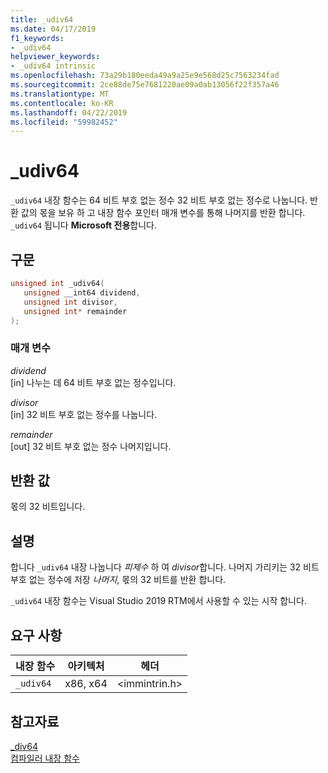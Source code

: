 ```yaml
---
title: _udiv64
ms.date: 04/17/2019
f1_keywords:
- _udiv64
helpviewer_keywords:
- _udiv64 intrinsic
ms.openlocfilehash: 73a29b180eeda49a9a25e9e568d25c7563234fad
ms.sourcegitcommit: 2ce88de75e7681220ae09a0ab13056f22f357a46
ms.translationtype: MT
ms.contentlocale: ko-KR
ms.lasthandoff: 04/22/2019
ms.locfileid: "59982452"
---
```

# <a name="udiv64"></a>_udiv64

`_udiv64` 내장 함수는 64 비트 부호 없는 정수 32 비트 부호 없는 정수로 나눕니다. 반환 값의 몫을 보유 하 고 내장 함수 포인터 매개 변수를 통해 나머지를 반환 합니다. `_udiv64` 됩니다 **Microsoft 전용**합니다.

## <a name="syntax"></a>구문

```C
unsigned int _udiv64(
   unsigned __int64 dividend,
   unsigned int divisor,
   unsigned int* remainder
);
```

### <a name="parameters"></a>매개 변수

*dividend*<br/>
[in] 나누는 데 64 비트 부호 없는 정수입니다.

*divisor*<br/>
[in] 32 비트 부호 없는 정수를 나눕니다.

*remainder*<br/>
[out] 32 비트 부호 없는 정수 나머지입니다.

## <a name="return-value"></a>반환 값

몫의 32 비트입니다.

## <a name="remarks"></a>설명

합니다 `_udiv64` 내장 나눕니다 *피제수* 하 여 *divisor*합니다. 나머지 가리키는 32 비트 부호 없는 정수에 저장 *나머지*, 몫의 32 비트를 반환 합니다.

`_udiv64` 내장 함수는 Visual Studio 2019 RTM에서 사용할 수 있는 시작 합니다.

## <a name="requirements"></a>요구 사항

|내장 함수|아키텍처|헤더|
|---------------|------------------|------------|
|`_udiv64`|x86, x64|\<immintrin.h>|

## <a name="see-also"></a>참고자료

[_div64](div64.md) \
[컴파일러 내장 함수](compiler-intrinsics.md)
